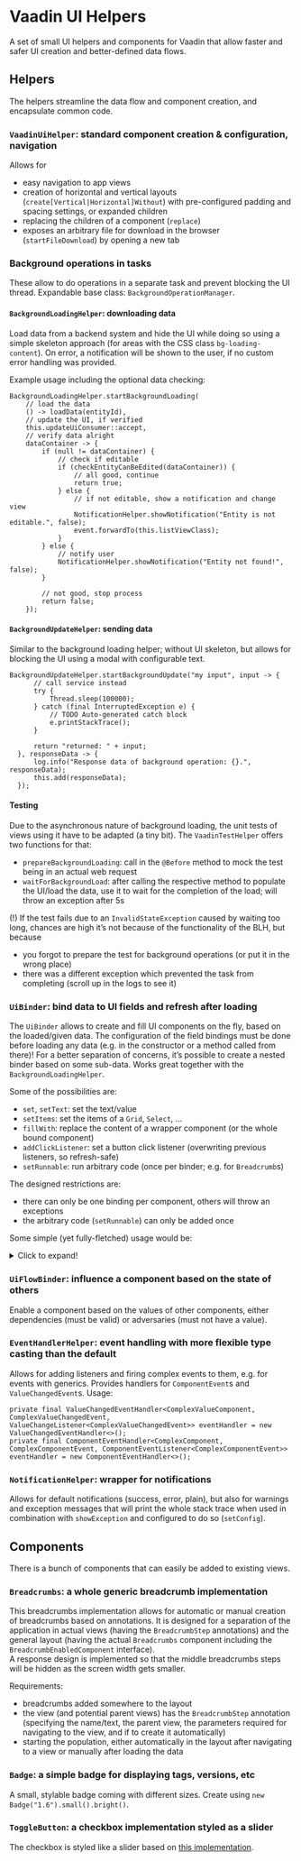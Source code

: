 # Vaadin UI Helpers
A set of small UI helpers and components for Vaadin that allow faster and safer UI creation and better-defined data flows.

## Helpers

The helpers streamline the data flow and component creation, and encapsulate common code.

### `VaadinUiHelper`: standard component creation & configuration, navigation

Allows for
 * easy navigation to app views
 * creation of horizontal and vertical layouts (`create[Vertical|Horizontal]Without`) with pre-configured padding and spacing settings, or expanded children
 * replacing the children of a component (`replace`)
 * exposes an arbitrary file for download in the browser (`startFileDownload`) by opening a new tab

### Background operations in tasks

These allow to do operations in a separate task and prevent blocking the UI thread. Expandable base class: `BackgroundOperationManager`.

#### `BackgroundLoadingHelper`: downloading data

Load data from a backend system and hide the UI while doing so using a simple skeleton approach (for areas with the CSS class `bg-loading-content`). On error, a notification will be shown to the user, if no custom error handling was provided.

Example usage including the optional data checking:

```
BackgroundLoadingHelper.startBackgroundLoading(
	// load the data
	() -> loadData(entityId),
	// update the UI, if verified
	this.updateUiConsumer::accept,
	// verify data alright
	dataContainer -> {
		if (null != dataContainer) {
			// check if editable
			if (checkEntityCanBeEdited(dataContainer)) {
				// all good, continue
				return true;
			} else {
				// if not editable, show a notification and change view
				NotificationHelper.showNotification("Entity is not editable.", false);
				event.forwardTo(this.listViewClass);
			}
		} else {
			// notify user
			NotificationHelper.showNotification("Entity not found!", false);
		}

		// not good, stop process
		return false;
	});
```

#### `BackgroundUpdateHelper`: sending data

Similar to the background loading helper; without UI skeleton, but allows for blocking the UI using a modal with configurable text.

```
BackgroundUpdateHelper.startBackgroundUpdate("my input", input -> {
      // call service instead
      try {
          Thread.sleep(100000);
      } catch (final InterruptedException e) {
          // TODO Auto-generated catch block
          e.printStackTrace();
      }

      return "returned: " + input;
  }, responseData -> {
      log.info("Response data of background operation: {}.", responseData);
      this.add(responseData);
  });
```

#### Testing

Due to the asynchronous nature of background loading, the unit tests of views using it have to be adapted (a tiny bit). The `VaadinTestHelper` offers two functions for that:

* `prepareBackgroundLoading`: call in the `@Before` method to mock the test being in an actual web request
* `waitForBackgroundLoad`: after calling the respective method to populate the UI/load the data, use it to wait for the completion of the load; will throw an exception after 5s

(!) If the test fails due to an `InvalidStateException` caused by waiting too long, chances are high it’s not because of the functionality of the BLH, but because

* you forgot to prepare the test for background operations (or put it in the wrong place)
* there was a different exception which prevented the task from completing (scroll up in the logs to see it)

### `UiBinder`: bind data to UI fields and refresh after loading

The `UiBinder` allows to create and fill UI components on the fly, based on the loaded/given data. The configuration of the field bindings must be done before loading any data (e.g. in the constructor or a method called from there)! For a better separation of concerns, it’s possible to create a nested binder based on some sub-data. Works great together with the `BackgroundLoadingHelper`.

Some of the possibilities are:

* `set`, `setText`: set the text/value
* `setItems`: set the items of a `Grid`, `Select`, …
* `fillWith`: replace the content of a wrapper component (or the whole bound component)
* `addClickListener`: set a button click listener (overwriting previous listeners, so refresh-safe)
* `setRunnable`: run arbitrary code (once per binder; e.g. for `Breadcrumb`s)

The designed restrictions are:

* there can only be one binding per component, others will throw an exceptions
* the arbitrary code (`setRunnable`) can only be added once

Some simple (yet fully-fletched) usage would be:

<details>
<summary>Click to expand!</summary>
<p>

```
private final UiBinder<DashboardData, Void> uiBinder;

public DashboardTestView() {
    this.setSizeUndefined();
    this.uiBinder = createUi();
}

/**
* Create the UI.
*/
private final UiBinder<DashboardData, Void> createUi() {
    final var jsonLabel = new Pre();
    final var a1 = new Label();
    final var a2 = new TextField();
    final var list = new VerticalLayout();
    final var list2 = new VerticalLayout();
    final var nested1 = new H1();
    final var nested2 = new Label();
    final var nested3 = new Button();

    final var nested = VaadinUiHelper.createVerticalWithoutPadding(new H2("Nested"), nested1, nested2, nested3);
    final var nestedComponent = new Div();

    final var nestedBinderArea = VaadinUiHelper.createVerticalWithoutPadding();

    final var uiBinder = UiBinder.with(this, DashboardData.class,
            // add components
            jsonLabel, new Button("reload", clickEvent -> this.afterNavigation(null)),
            // actual components
            VaadinUiHelper.createHorizontalWithoutPadding(a1, a2), VaadinUiHelper.createHorizontalWithoutPadding(new H2("L1"), list, new H2("L2"), list2),
            VaadinUiHelper.createHorizontalWithoutPadding(nested, nestedComponent, nestedBinderArea));

    uiBinder.setText(jsonLabel, entity -> {
        try {
            return new ObjectMapper().writerWithDefaultPrettyPrinter().writeValueAsString(entity);
        } catch (final JsonProcessingException e) {
            return "could not parse";
        }
    });
    uiBinder.setText(a1, DashboardData::getUsers);
    uiBinder.set(a2, DashboardData::getGroups);

    // from lists
    uiBinder.fillWith(list, entity -> entity.lists.stream().map(Label::new).collect(Collectors.toList()));
    uiBinder.fillWith(list2, DashboardData::getLists, listItems -> listItems.stream().map(Label::new).collect(Collectors.toList()));

    // nested
    uiBinder.setText(nested1, entity -> entity.getNested().n1);
    uiBinder.setText(nested2, entity -> entity.getNested().n2);
    uiBinder.setText(nested3, entity -> entity.getNested().n3);

    // nested component
    uiBinder.fillWith(nestedComponent, DashboardData::getNested, nestedData -> {
        final var toggleButton = new ToggleButton(nestedData.n3);
        return List.of(new H3("Created by binder"), new Label("Created in binder " + nestedData.n1), toggleButton);
    });

    // create nested binder
    uiBinder.createNested(nestedBinderArea, NestedData.class, DashboardData::getNested).fillWith(nestedEntity -> {
        final var label = new Label(nestedEntity.getN3());
        return List.of(new H2("From Nested Binder"), label);
    });

    return uiBinder;
}

@Override
public void afterNavigation(final AfterNavigationEvent afterNavigationEvent) {
    BackgroundLoadingHelper.startBackgroundLoading(
            // load the data
            () -> {
                final NestedData nested = new NestedData("n1", "n2", "n3");
                // return container
                return new DashboardData("users", "gr2", List.of("l1", "l2", "l3"), nested);
            },
            // update the UI
            this.uiBinder::load);
}

/** The data container. **/
@Data
@AllArgsConstructor
private class DashboardData {
    /** Users count. **/
    private final String users;
    /** Groups count. **/
    private final String groups;

    private final List<String> lists;
    private final NestedData nested;
}

@Data
@AllArgsConstructor
private class NestedData {
    private final String n1;
    private final String n2;
    private final String n3;
}
```

</p>
</details>

### `UiFlowBinder`: influence a component based on the state of others

Enable a component based on the values of other components, either dependencies (must be valid) or adversaries (must not have a value).

### `EventHandlerHelper`: event handling with more flexible type casting than the default

Allows for adding listeners and firing complex events to them, e.g. for events with generics. Provides handlers for `ComponentEvent`s and `ValueChangedEvent`s. Usage:

```
private final ValueChangedEventHandler<ComplexValueComponent, ComplexValueChangedEvent, ValueChangeListener<ComplexValueChangedEvent>> eventHandler = new ValueChangedEventHandler<>();
private final ComponentEventHandler<ComplexComponent, ComplexComponentEvent, ComponentEventListener<ComplexComponentEvent>> eventHandler = new ComponentEventHandler<>();
```

### `NotificationHelper`: wrapper for notifications

Allows for default notifications (success, error, plain), but also for warnings and exception messages that will print the whole stack trace when used in combination with `showException` and configured to do so (`setConfig`).

## Components

There is a bunch of components that can easily be added to existing views.

### `Breadcrumbs`: a whole generic breadcrumb implementation

This breadcrumbs implementation allows for automatic or manual creation of breadcrumbs based on annotations. It is designed for a separation of the application in actual views (having the `BreadcrumbStep` annotations) and the general layout (having the actual `Breadcrumbs` component including the `BreadcrumbEnabledComponent` interface).  
A response design is implemented so that the middle breadcrumbs steps will be hidden as the screen width gets smaller.

Requirements:

* breadcrumbs added somewhere to the layout
* the view (and potential parent views) has the `BreadcrumbStep` annotation (specifying the name/text, the parent view, the parameters required for navigating to the view, and if to create it automatically)
* starting the population, either automatically in the layout after navigating to a view or manually after loading the data

### `Badge`: a simple badge for displaying tags, versions, etc

A small, stylable badge coming with different sizes. Create using `new Badge("1.6").small().bright()`.

### `ToggleButton`: a checkbox implementation styled as a slider

The checkbox is styled like a slider based on [this implementation](https://www.w3schools.com/howto/howto_css_switch.asp).